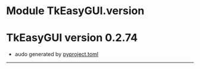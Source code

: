 # Module TkEasyGUI.version

# TkEasyGUI version 0.2.74

- audo generated by [pyproject.toml](https://github.com/kujirahand/tkeasygui-python/blob/main/pyproject.toml)

---------------------------



